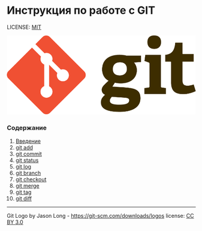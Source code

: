# Инструкция по работе с GIT

LICENSE: [MIT](./license.md)

![GIT logo](./assets/Git-Logo-2Color.png)

### Содержание

1. [Введение](./intro.md)
2. [git add](./add.md)
3. [git commit](./commit.md)
4. [git status](./status.md)
5. [git log](./log.md)
6. [git branch](./branch.md)
7. [git checkout](./checkout.md)
8. [git merge](./merge.md)
9. [git tag](./tag.md)
10. [git diff](./diff.md)

---

Git Logo by Jason Long - https://git-scm.com/downloads/logos
license: [CC BY 3.0](https://creativecommons.org/licenses/by/3.0/)
